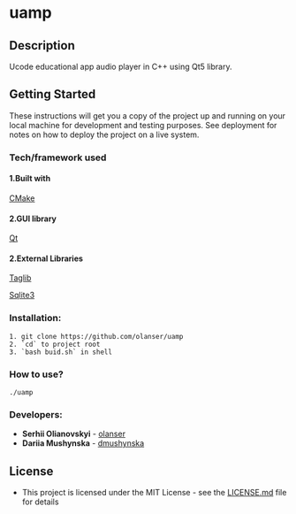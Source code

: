 # uamp
## Description

Ucode educational app audio player in C++ using Qt5 library.

## Getting Started

These instructions will get you a copy of the project up and running on your local machine for development and testing purposes.
See deployment for notes on how to deploy the project on a live system.

### Tech/framework used

#### 1.Built with

 [CMake](https://cmake.org)

#### 2.GUI library

 [Qt](https://www.qt.io)

#### 2.External Libraries

 [Taglib](https://taglib.org)
 
 [Sqlite3](https://www.sqlite.org/index.html)

 ### Installation:
    1. git clone https://github.com/olanser/uamp
    2. `cd` to project root
    3. `bash buid.sh` in shell
 
 ### How to use?
    ./uamp



 ### Developers:

* **Serhii Olianovskyi** - [olanser](https://github.com/olanser)
* **Dariia Mushynska** - [dmushynska](https://github.com/dmushynska)

## License

* This project is licensed under the MIT License - see the [LICENSE.md](LICENSE.md) file for details